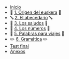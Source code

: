 - [Inicio](/README.md)
- 📜 [1. Origen del euskera](/1_origen/README.md) 📜
- 🔤 [2. El abecedario](/2_abecedario/README.md) 🔤
- 👋 [3. Los saludos](/3_saludos/README.md) 👋
- 🔢 [4. Los números](/4_numeros/README.md) 🔢
- 🧳 [5. Palabras para viajes](/5_viajes/README.md) 🧳
- ✏️ [6. Gramática](/6_gramatica/README.md) ✏️
- [Test final](/7_testFinal/README.md)
- [Anexos](/ANEXOS/README.md)
